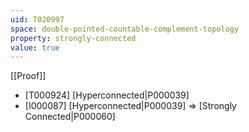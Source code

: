 ```yaml
---
uid: T020997
space: double-pointed-countable-complement-topology
property: strongly-connected
value: true
---
```

[[Proof]]

* [T000924] [Hyperconnected|P000039]
* [I000087] [Hyperconnected|P000039] => [Strongly Connected|P000060]

